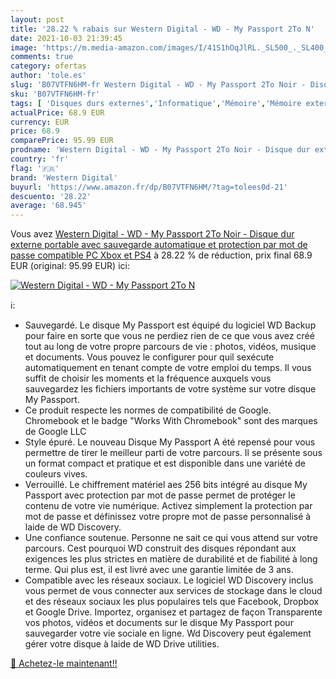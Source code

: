 ```yaml
---
layout: post
title: '28.22 % rabais sur Western Digital - WD - My Passport 2To N'
date: 2021-10-03 21:39:45
image: 'https://m.media-amazon.com/images/I/41S1hOqJlRL._SL500_._SL400_.jpg'
comments: true
category: ofertas
author: 'tole.es'
slug: 'B07VTFN6HM-fr Western Digital - WD - My Passport 2To Noir - Disque dur...'
sku: 'B07VTFN6HM-fr'
tags: [ 'Disques durs externes','Informatique','Mémoire','Mémoire externe','western digital', ]
actualPrice: 68.9 EUR
currency: EUR
price: 68.9
comparePrice: 95.99 EUR
prodname: 'Western Digital - WD - My Passport 2To Noir - Disque dur externe portable avec sauvegarde automatique et protection par mot de passe  compatible PC  Xbox et PS4'
country: 'fr'
flag: '🇫🇷'
brand: 'Western Digital'
buyurl: 'https://www.amazon.fr/dp/B07VTFN6HM/?tag=tolees0d-21'
descuento: '28.22'
average: '68.945'
---
```


Vous avez [Western Digital - WD - My Passport 2To Noir - Disque dur externe portable avec sauvegarde automatique et protection par mot de passe  compatible PC  Xbox et PS4](https://www.amazon.fr/dp/B07VTFN6HM/?tag=tolees0d-21)  à  28.22 % de réduction, prix final  68.9 EUR (original: 95.99 EUR) ici:

[![Western Digital - WD - My Passport 2To N](https://m.media-amazon.com/images/I/41S1hOqJlRL._SL500_._SL400_.jpg)](https://www.amazon.fr/dp/B07VTFN6HM/?tag=tolees0d-21)

ℹ️:

- Sauvegardé. Le disque My Passport est équipé du logiciel WD Backup pour faire en sorte que vous ne perdiez rien de ce que vous avez créé tout au long de votre propre parcours de vie : photos, vidéos, musique et documents. Vous pouvez le configurer pour quil sexécute automatiquement en tenant compte de votre emploi du temps. Il vous suffit de choisir les moments et la fréquence auxquels vous sauvegardez les fichiers importants de votre système sur votre disque My Passport.
- Ce produit respecte les normes de compatibilité de Google. Chromebook et le badge "Works With Chromebook" sont des marques de Google LLC
- Style épuré. Le nouveau Disque My Passport A été repensé pour vous permettre de tirer le meilleur parti de votre parcours. Il se présente sous un format compact et pratique et est disponible dans une variété de couleurs vives.
- Verrouillé. Le chiffrement matériel aes 256 bits intégré au disque My Passport avec protection par mot de passe permet de protéger le contenu de votre vie numérique. Activez simplement la protection par mot de passe et définissez votre propre mot de passe personnalisé à laide de WD Discovery.
- Une confiance soutenue. Personne ne sait ce qui vous attend sur votre parcours. Cest pourquoi WD construit des disques répondant aux exigences les plus strictes en matière de durabilité et de fiabilité à long terme. Qui plus est, il est livré avec une garantie limitée de 3 ans.
- Compatible avec les réseaux sociaux. Le logiciel WD Discovery inclus vous permet de vous connecter aux services de stockage dans le cloud et des réseaux sociaux les plus populaires tels que Facebook, Dropbox et Google Drive. Importez, organisez et partagez de façon Transparente vos photos, vidéos et documents sur le disque My Passport pour sauvegarder votre vie sociale en ligne. Wd Discovery peut également gérer votre disque à laide de WD Drive utilities.

[🛒 Achetez-le maintenant!!](https://www.amazon.fr/dp/B07VTFN6HM/?tag=tolees0d-21)
